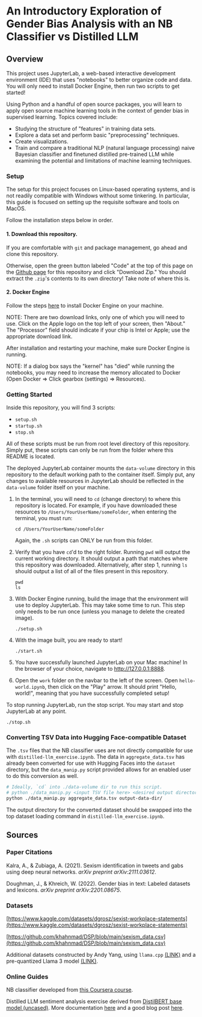 # An Introductory Exploration of Gender Bias Analysis with an NB Classifier vs Distilled LLM

## Overview
This project uses JupyterLab, a web-based interactive development environment (IDE) that uses "notebooks" to better organize code and data. You will only need to install Docker Engine, then run two scripts to get started!

Using Python and a handful of open source packages, you will learn to apply open source machine learning tools in the context of gender bias in supervised learning. Topics covered include:
- Studying the structure of "features" in training data sets.
- Explore a data set and perform basic "preprocessing" techniques.
- Create visualizations.
- Train and compare a traditional NLP (natural language processing) naive Bayesian classifier and finetuned distilled pre-trained LLM while examining the potential and limitations of machine learning techniques.

### Setup
The setup for this project focuses on Linux-based operating systems, and is not readily compatible with Windows without some tinkering. In particular, this guide is focused on setting up the requisite software and tools on MacOS.

Follow the installation steps below in order.

#### 1. Download this repository.

If you are comfortable with `git` and package management, go ahead and clone this repository.

Otherwise, open the green button labeled "Code" at the top of this page on the [Github page](https://github.com/aqy88/lychee-course/tree/main) for this repository and click "Download Zip." You should extract the `.zip`'s contents to its own directory! Take note of where this is.

#### 2. Docker Engine
Follow the steps [here](https://docs.docker.com/desktop/install/mac-install/) to install Docker Engine on your machine.

NOTE: There are two download links, only one of which you will need to use. Click on the Apple logo on the top left of your screen, then "About." The "Processor" field should indicate if your chip is Intel or Apple; use the appropriate download link.

After installation and restarting your machine, make sure Docker Engine is running.

NOTE: If a dialog box says the "kernel" has "died" while running the notebooks, you may need to increase the memory allocated to Docker (Open Docker => Click gearbox (settings) => Resources).

### Getting Started

Inside this repository, you will find 3 scripts:
- `setup.sh`
- `startup.sh`
- `stop.sh`

All of these scripts must be run from root level directory of this repository. Simply put, these scripts can only be run from the folder where this README is located. 

The deployed JupyterLab container mounts the `data-volume` directory in this repository to the default working path to the container itself. Simply put, any changes to available resources in JupyterLab should be reflected in the `data-volume` folder itself on your machine.

1. In the terminal, you will need to `cd` (change directory) to where this repository is located. For example, if you have downloaded these resources to `/Users/YourUserName/someFolder`, when entering the terminal, you must run:
	```
	cd /Users/YourUserName/someFolder
	```
	Again, the `.sh` scripts can ONLY be run from this folder.

2. Verify that you have `cd`'d to the right folder. Running `pwd` will output the current working directory. It should output a path that matches where this repository was downloaded. Alternatively, after step 1, running `ls` should output a list of all of the files present in this repository.
	```
	pwd
	ls
	```

3. With Docker Engine running, build the image that the environment will use to deploy JupyterLab. This may take some time to run. This step only needs to be run once (unless you manage to delete the created image).
	```
	./setup.sh
	```

4. With the image built, you are ready to start!
	```
	./start.sh
	```

5. You have successfully launched JupyterLab on your Mac machine! In the browser of your choice, navigate to http://127.0.0.1:8888.

6. Open the `work` folder on the navbar to the left of the screen. Open `hello-world.ipynb`, then click on the "Play" arrow. It should print "Hello, world!", meaning that you have successfully completed setup!

To stop running JupyterLab, run the stop script. You may start and stop JupyterLab at any point.
```
./stop.sh
```

### Converting TSV Data into Hugging Face-compatible Dataset

The `.tsv` files that the NB classifier uses are not directly compatible for use with `distilled-llm_exercise.ipynb`. The data in `aggregate_data.tsv` has already been converted for use with Hugging Faces into the `dataset` directory, but the `data_manip.py` script provided allows for an enabled user to do this conversion as well.

```bash
# Ideally, `cd` into ./data-volume dir to run this script.
# python ./data_manip.py <input TSV file here> <desired output directory here>
python ./data_manip.py aggregate_data.tsv output-data-dir/
```

The output directory for the converted dataset should be swapped into the top dataset loading command in `distilled-llm_exercise.ipynb`.

## Sources

### Paper Citations

Kalra, A., & Zubiaga, A. (2021). Sexism identification in tweets and gabs using deep neural networks. *arXiv preprint arXiv:2111.03612*.

Doughman, J., & Khreich, W. (2022). Gender bias in text: Labeled datasets and lexicons. *arXiv preprint arXiv:2201.08675*.

### Datasets

[https://www.kaggle.com/datasets/dgrosz/sexist-workplace-statements](https://www.kaggle.com/datasets/dgrosz/sexist-workplace-statements)

[https://github.com/khahnmad/DSP/blob/main/sexism_data.csv](https://github.com/khahnmad/DSP/blob/main/sexism_data.csv)

Additional datasets constructed by Andy Yang, using `llama.cpp` [(LINK)](https://github.com/ggerganov/llama.cpp) and a pre-quantized Llama 3 model [(LINK)](https://huggingface.co/bartowski/Meta-Llama-3-8B-Instruct-GGUF).

### Online Guides

NB classifier developed from [this Coursera course](https://www.coursera.org/learn/twitter-sentiment-analysis/).

Distilled LLM sentiment analysis exercise derived from [DistilBERT base model (uncased)](https://huggingface.co/distilbert/distilbert-base-uncased). More documentation [here](https://huggingface.co/docs/transformers/en/model_doc/distilbert) and a good blog post [here](https://medium.com/huggingface/distilbert-8cf3380435b5).
